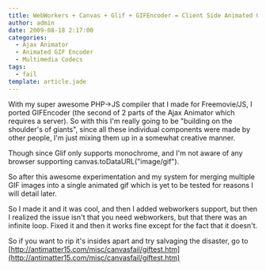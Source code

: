 ```yaml
---
title: WebWorkers + Canvas + Glif + GIFEncoder = Client Side Animated Gif Generation
author: admin
date: 2009-08-18 2:17:00
categories:
  - Ajax Animator
  - Animated GIF Encoder
  - Multimedia Codecs
tags: 
  - fail
template: article.jade
---
```


With my super awesome PHP-&gt;JS compiler that I made for Freemovie/JS, I ported GIFEncoder (the second of 2 parts of the Ajax Animator which requires a server). So with this I'm really going to be "building on the shoulder's of giants", since all these individual components were made by other people, I'm just mixing them up in a somewhat creative manner.

Though since Glif only supports monochrome, and I'm not aware of any browser supporting canvas.toDataURL("image/gif").

So after this awesome experimentation and my system for merging multiple GIF images into a single animated gif which is yet to be tested for reasons I will detail later.

So I made it and it was cool, and then I added webworkers support, but then I realized the issue isn't that you need webworkers, but that there was an infinite loop. Fixed it and then it works fine except for the fact that it doesn't.

So if you want to rip it's insides apart and try salvaging the disaster, go to [http://antimatter15.com/misc/canvasfail/giftest.htm](http://antimatter15.com/misc/canvasfail/giftest.htm)

